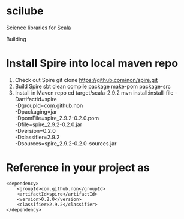 scilube
===========

Science libraries for Scala


Building
# Install Spire into local maven repo
 1. Check out Spire
   git clone https://github.com/non/spire.git
 2.  Build Spire
   sbt clean compile package make-pom package-src
 3. Install in Maven repo
   cd target/scala-2.9.2
   mvn install:install-file -DartifactId=spire \
    -DgroupId=com.github.non \
    -Dpackaging=jar \
    -DpomFile=spire_2.9.2-0.2.0.pom \
    -Dfile=spire_2.9.2-0.2.0.jar \
    -Dversion=0.2.0 \
    -Dclassifier=2.9.2 \
    -Dsources=spire_2.9.2-0.2.0-sources.jar

# Reference in your project as
    <dependency>
        <groupId>com.github.non</groupId>
        <artifactId>spire</artifactId>
        <version>0.2.0</version>
        <classifier>2.9.2</classifier>
    </dependency>